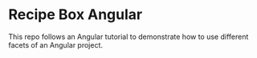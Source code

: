 # Recipe Box Angular

This repo follows an Angular tutorial to demonstrate how to use different facets of an Angular project.
